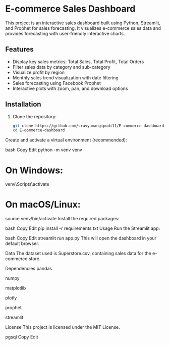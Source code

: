 # E-commerce Sales Dashboard

This project is an interactive sales dashboard built using Python, Streamlit, and Prophet for sales forecasting. It visualizes e-commerce sales data and provides forecasting with user-friendly interactive charts.

## Features

- Display key sales metrics: Total Sales, Total Profit, Total Orders
- Filter sales data by category and sub-category
- Visualize profit by region
- Monthly sales trend visualization with date filtering
- Sales forecasting using Facebook Prophet
- Interactive plots with zoom, pan, and download options

## Installation

1. Clone the repository:

   ```bash
   git clone https://github.com/sravyamangipudi11/E-commerce-dashboard.git
   cd E-commerce-dashboard
Create and activate a virtual environment (recommended):

bash
Copy
Edit
python -m venv venv
# On Windows:
venv\Scripts\activate
# On macOS/Linux:
source venv/bin/activate
Install the required packages:

bash
Copy
Edit
pip install -r requirements.txt
Usage
Run the Streamlit app:

bash
Copy
Edit
streamlit run app.py
This will open the dashboard in your default browser.

Data
The dataset used is Superstore.csv, containing sales data for the e-commerce store.

Dependencies
pandas

numpy

matplotlib

plotly

prophet

streamlit

License
This project is licensed under the MIT License.

pgsql
Copy
Edit
